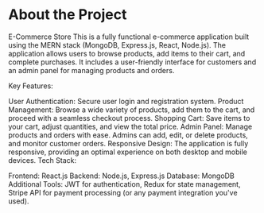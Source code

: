 # About the Project
E-Commerce Store
This is a fully functional e-commerce application built using the MERN stack (MongoDB, Express.js, React, Node.js). The application allows users to browse products, add items to their cart, and complete purchases. It includes a user-friendly interface for customers and an admin panel for managing products and orders.

Key Features:

User Authentication: Secure user login and registration system.
Product Management: Browse a wide variety of products, add them to the cart, and proceed with a seamless checkout process.
Shopping Cart: Save items to your cart, adjust quantities, and view the total price.
Admin Panel: Manage products and orders with ease. Admins can add, edit, or delete products, and monitor customer orders.
Responsive Design: The application is fully responsive, providing an optimal experience on both desktop and mobile devices.
Tech Stack:

Frontend: React.js
Backend: Node.js, Express.js
Database: MongoDB
Additional Tools: JWT for authentication, Redux for state management, Stripe API for payment processing (or any payment integration you've used).
